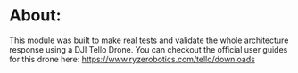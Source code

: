 # About:

This module was built to make real tests and validate the whole architecture response using a DJI Tello Drone.
You can checkout the official user guides for this drone here: https://www.ryzerobotics.com/tello/downloads